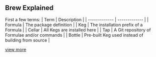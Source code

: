 ## Brew Explained

First a few terms:
| Term        | Description           |
| ------------- | ------------- | 
| Formula     | The package definition | 
| Keg      | The installation prefix of a Formula      |
| Cellar | All Kegs are installed here      |
| Tap | A Git repository of Formulae and/or commands      |
| Bottle | Pre-built Keg used instead of building from source      |

[view more](https://docs.brew.sh/Formula-Cookbook.html#homebrew-terminology)
